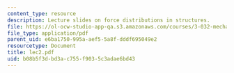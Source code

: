```yaml
---
content_type: resource
description: Lecture slides on force distributions in structures.
file: https://ol-ocw-studio-app-qa.s3.amazonaws.com/courses/3-032-mechanical-behavior-of-materials-fall-2007/b08b5f3dbd3ac755f9035c3adae6bd43_lec2.pdf
file_type: application/pdf
parent_uid: e6ba1750-995a-aef5-5a8f-dddf695049e2
resourcetype: Document
title: lec2.pdf
uid: b08b5f3d-bd3a-c755-f903-5c3adae6bd43
---
```

